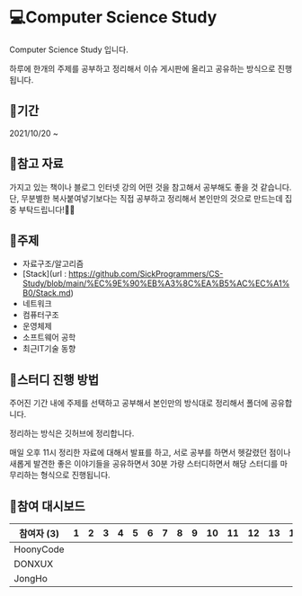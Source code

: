 # 💻Computer Science Study

Computer Science Study 입니다.

 하루에 한개의 주제를 공부하고 정리해서 이슈 게시판에 올리고 공유하는 방식으로 진행됩니다.



## 📆기간

2021/10/20 ~ 



## 📑참고 자료

 가지고 있는 책이나 블로그 인터넷 강의 어떤 것을 참고해서 공부해도 좋을 것 같습니다.
 단, 무분별한 복사붙여넣기보다는 직접 공부하고 정리해서 본인만의 것으로 만드는데 집중 부탁드립니다!🙆‍♀️



## 📒주제

- 자료구조/알고리즘
 - [Stack](url : https://github.com/SickProgrammers/CS-Study/blob/main/%EC%9E%90%EB%A3%8C%EA%B5%AC%EC%A1%B0/Stack.md)
- 네트워크
- 컴퓨터구조
- 운영체제
- 소프트웨어 공학
- 최근IT기술 동향




## 🚀스터디 진행 방법

 주어진 기간 내에 주제를 선택하고 공부해서 본인만의 방식대로 정리해서 폴더에 공유합니다.

 정리하는 방식은 깃허브에 정리합니다.

 매일 오후 11시 정리한 자료에 대해서 발표를 하고, 서로 공부를 하면서 헷갈렸던 점이나 새롭게 발견한 좋은 이야기들을 공유하면서 30분 가량 스터디하면서 해당 스터디를 마무리하는 형식으로 진행됩니다. 





## 🏁참여 대시보드

| 참여자 (3) | 1   | 2   | 3   | 4   | 5   | 6   | 7   | 8   | 9   | 10  | 11  | 12  | 13  | 14  | 15  | 16  |
| ---------- | --- | --- | --- | --- | --- | --- | --- | --- | --- | --- | --- | --- | --- | --- | --- | --- |
| HoonyCode  |     |     |     |     |     |     |     |     |     |     |     |     |     |     |     |     |
| DONXUX     |     |     |     |     |     |     |     |     |     |     |     |     |     |     |     |     |
| JongHo     |     |     |     |     |     |     |     |     |     |     |     |     |     |     |     |     |


